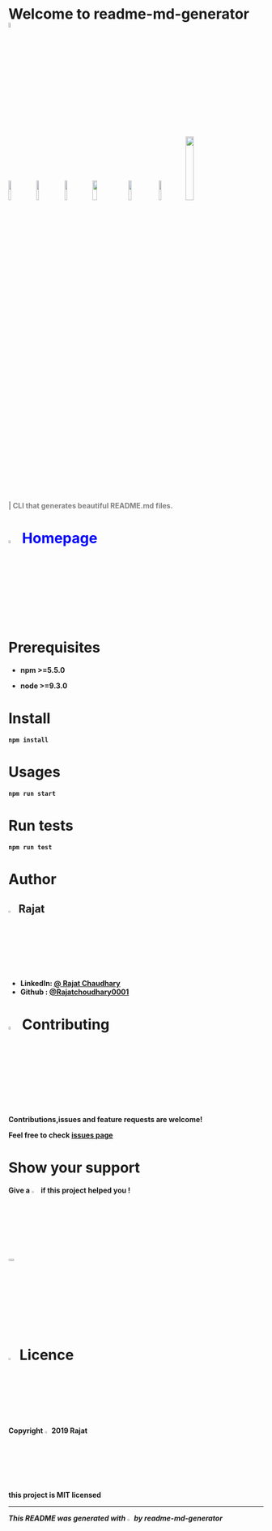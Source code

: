 <h1><b>Welcome to readme-md-generator <img src="https://whatemoji.org/wp-content/uploads/2020/07/Waving-Hand-Emoji.png"  width="5%" height="5%"> </h1>
<h2>
<img src = "https://img.shields.io/badge/Version-0.5.0-1D1FCC?style=for-the-badge&logo=version"  width="10%" height="10%">
<img src = "https://img.shields.io/badge/npm->=5.5.0-1D1FCC?style=for-the-badge&logo=npm"  width="10%" height="10%">
<img src = "https://img.shields.io/badge/node->=9.3.0-1D1FCC?style=for-the-badge&logo=node"  width="10%" height="10%">
<img src = "https://img.shields.io/badge/Documentation-yes-36B807?style=for-the-badge&logo=version"  width="13%" height="10%">
<img src = "https://img.shields.io/badge/Maintained-yes-27FF09?style=for-the-badge&logo=version"  width="11%" height="10%">
<img src = "https://img.shields.io/badge/Lincence-MIT-FFC65A?style=for-the-badge&logo=version"  width="9.5%" height="10%">
<img src = "https://img.shields.io/badge/LinekdIn- @ Rakesh Kalita-1D1FCC?style=for-the-badge&logo=LinkedIn"width="18%" height="%20" > </h2>
<h4 style ="color:gray;"> | CLI that generates beautiful README.md files.</h4>

<h1 style ="color:blue;"> <img src="https://em-content.zobj.net/thumbs/120/apple/354/house_1f3e0.png"width="4%" height="4%">      <b>  Homepage</h1> 

<h1> <b>Prerequisites</h1>

* npm >=5.5.0

* node >=9.3.0
<h1><b>Install</h1>

``` 
npm install
```
<h1><b>Usages</h1>

```
npm run start
```

<h1><b>Run tests</h1>

```
npm run test
```

<h1><b>Author</h1>
<h2><img src="https://em-content.zobj.net/thumbs/120/apple/354/bust-in-silhouette_1f464.png"  width="3%" height="3%"> <b>Rajat</h2>

* LinkedIn: [@ Rajat Chaudhary](https://www.linkedin.com/in/rajat-chaudhary-0222b2262/)
* Github : [@Rajatchoudhary0001](https://github.com/Rajatchoudhary0001/)

<h1><img src="https://em-content.zobj.net/thumbs/120/apple/354/handshake_1f91d.png"  width="4%" height="4%"> <b>Contributing</h1>
Contributions,issues and feature requests are welcome!

Feel free to check [issues page](https://docs.npmjs.com/cli/v7/commands/npm-help)
<h1><b>Show your support</h1>
Give a <img src="https://em-content.zobj.net/thumbs/160/apple/354/star_2b50.png"  width="3%" height="3%">  if this project helped you !
<br>
<br>
<img src="https://intellitonic.com/wp-content/uploads/2019/12/become_a_patron_button@2x.png"  width="15%" height="3%">
<br>
<br>
<h1><img src="https://em-content.zobj.net/thumbs/120/apple/354/memo_1f4dd.png"  width="3%" height="3%"> <b>Licence</h1>
Copyright <img src="https://em-content.zobj.net/thumbs/120/apple/354/copyright_a9-fe0f.png"  width="2%" height="3%"> 2019 Rajat
<br>
this project is MIT licensed

---
*This README was generated with* <img src="https://em-content.zobj.net/thumbs/120/apple/354/red-heart_2764-fe0f.png"  width="2%" height="3%">  *by readme-md-generator*
 
